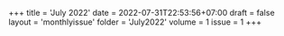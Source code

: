 +++
title = 'July 2022'
date = 2022-07-31T22:53:56+07:00
draft = false
layout = 'monthlyissue'
folder = 'July2022'
volume = 1
issue = 1
+++
